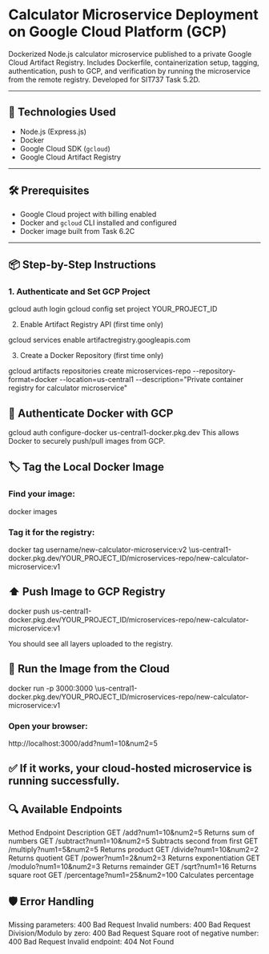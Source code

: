 # Calculator Microservice Deployment on Google Cloud Platform (GCP)
Dockerized Node.js calculator microservice published to a private Google Cloud Artifact Registry. Includes Dockerfile, containerization setup, tagging, authentication, push to GCP, and verification by running the microservice from the remote registry. Developed for SIT737 Task 5.2D.

---

## 🚀 Technologies Used

- Node.js (Express.js)
- Docker
- Google Cloud SDK (`gcloud`)
- Google Cloud Artifact Registry

---

## 🛠 Prerequisites

- Google Cloud project with billing enabled
- Docker and `gcloud` CLI installed and configured
- Docker image built from Task 6.2C

---

## 📦 Step-by-Step Instructions

### 1. Authenticate and Set GCP Project

gcloud auth login
gcloud config set project YOUR_PROJECT_ID

2. Enable Artifact Registry API (first time only)

gcloud services enable artifactregistry.googleapis.com

3. Create a Docker Repository (first time only)

gcloud artifacts repositories create microservices-repo \--repository-format=docker \--location=us-central1 \--description="Private container registry for calculator microservice"

## 🔐 Authenticate Docker with GCP


gcloud auth configure-docker us-central1-docker.pkg.dev
This allows Docker to securely push/pull images from GCP.

## 🏷️ Tag the Local Docker Image

### Find your image:

docker images

### Tag it for the registry:

docker tag username/new-calculator-microservice:v2 \us-central1-docker.pkg.dev/YOUR_PROJECT_ID/microservices-repo/new-calculator-microservice:v1

## ⬆️ Push Image to GCP Registry

docker push us-central1-docker.pkg.dev/YOUR_PROJECT_ID/microservices-repo/new-calculator-microservice:v1

You should see all layers uploaded to the registry.

## 🧪 Run the Image from the Cloud

docker run -p 3000:3000 \us-central1-docker.pkg.dev/YOUR_PROJECT_ID/microservices-repo/new-calculator-microservice:v1

### Open your browser:

http://localhost:3000/add?num1=10&num2=5

## ✅ If it works, your cloud-hosted microservice is running successfully.

## 🔍 Available Endpoints

Method	Endpoint	Description
GET	/add?num1=10&num2=5	Returns sum of numbers
GET	/subtract?num1=10&num2=5	Subtracts second from first
GET	/multiply?num1=5&num2=5	Returns product
GET	/divide?num1=10&num2=2	Returns quotient
GET	/power?num1=2&num2=3	Returns exponentiation
GET	/modulo?num1=10&num2=3	Returns remainder
GET	/sqrt?num1=16	Returns square root
GET	/percentage?num1=25&num2=100	Calculates percentage

## 🛡 Error Handling
Missing parameters: 400 Bad Request
Invalid numbers: 400 Bad Request
Division/Modulo by zero: 400 Bad Request
Square root of negative number: 400 Bad Request
Invalid endpoint: 404 Not Found